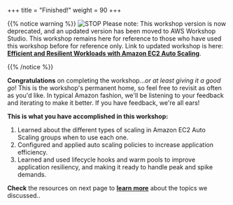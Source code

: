 +++
title = "Finished!"
weight = 90
+++

{{% notice warning %}}
![STOP](../images/stop_small.png)
Please note: This workshop version is now deprecated, and an updated version has been moved to AWS Workshop Studio. This workshop remains here for reference to those who have used this workshop before for reference only. Link to updated workshop is here: **[Efficient and Resilient Workloads with Amazon EC2 Auto Scaling](https://catalog.us-east-1.prod.workshops.aws/workshops/20c57d32-162e-4ad5-86a6-dff1f8de4b3c/en-US)**.

{{% /notice %}}


**Congratulations** on completing the workshop...*or at least giving it a good go*!  This is the workshop's permanent home, so feel free to revisit as often as you'd like.  In typical Amazon fashion, we'll be listening to your feedback and iterating to make it better.  If you have feedback, we're all ears!

**This is what you have accomplished in this workshop:**

1. Learned about the different types of scaling in Amazon EC2 Auto Scaling groups when to use each one.
2. Configured and applied auto scaling policies to increase application efficiency.
3. Learned and used lifecycle hooks and warm pools to improve application resiliency, and making it ready to handle peak and spike demands.

**Check** the resources on next page to [**learn more**](/efficient-and-resilient-ec2-auto-scaling/100-learn-more.html) about the topics we discussed..
